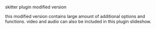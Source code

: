 skitter plugin modified version

this modified version contains large amount of additional options and functions.
video and audio can also be included in this plugin slideshow.
